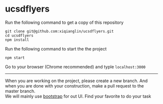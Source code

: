 # ucsdflyers
Run the following command to get a copy of this repository
```
git clone git@github.com:xiqianglin/ucsdflyers.git
cd ucsdflyers
npm install
```
Run the following command to start the the project
```
npm start
```
Go to your browser (Chrome recommended) and typle ```localhost:3000```
<hr/>
When you are working on the project, please create a new branch. And when you are done with your construction, make a pull request to the master branch.<br/>
We will mainly use <a href="https://react-bootstrap.github.io/components.html">bootstrap</a> for out UI. Find your favorite to do your task
